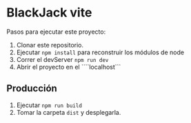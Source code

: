# BlackJack vite

Pasos para ejecutar este proyecto:

1. Clonar este repositorio.
2. Ejecutar ```npm install``` para reconstruir los módulos de node
3. Correr el devServer ```npm run dev```
4. Abrir el proyecto en el ````localhost```

## Producción

1. Ejecutar ```npm run build```
2. Tomar la carpeta ```dist``` y desplegarla.


